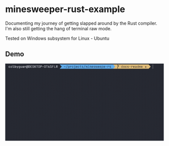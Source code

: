 # minesweeper-rust-example
Documenting my journey of getting slapped around by the Rust compiler. 
I'm also still getting the hang of terminal raw mode.

Tested on Windows subsystem for Linux - Ubuntu

## Demo
![demo](demo.gif)